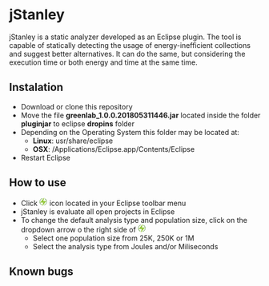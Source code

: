 # jStanley
jStanley is a static analyzer developed as an Eclipse plugin. The tool is capable of statically detecting the usage of energy-inefficient collections and suggest better alternatives. It can do the same, but considering the execution time or both energy and time at the same time.

## Instalation
- Download or clone this repository
- Move the file **greenlab_1.0.0.201805311446.jar** located inside the folder **pluginjar** to eclipse **dropins** folder
- Depending on the Operating System this folder may be located at:
	- **Linux**: usr/share/eclipse 
	- **OSX**: /Applications/Eclipse.app/Contents/Eclipse
- Restart Eclipse

## How to use
- Click ![jStanley](https://github.com/greensoftwarelab/jStanley/blob/master/icons/sample.png) icon located in your Eclipse toolbar menu
- jStanley is evaluate all open projects in Eclipse
- To change the default analysis type and population size, click on the dropdown arrow o the right side of ![jStanley](https://github.com/greensoftwarelab/jStanley/blob/master/icons/sample.png)
	- Select one population size from 25K, 250K or 1M
	- Select the analysis type from Joules and/or Miliseconds


## Known bugs